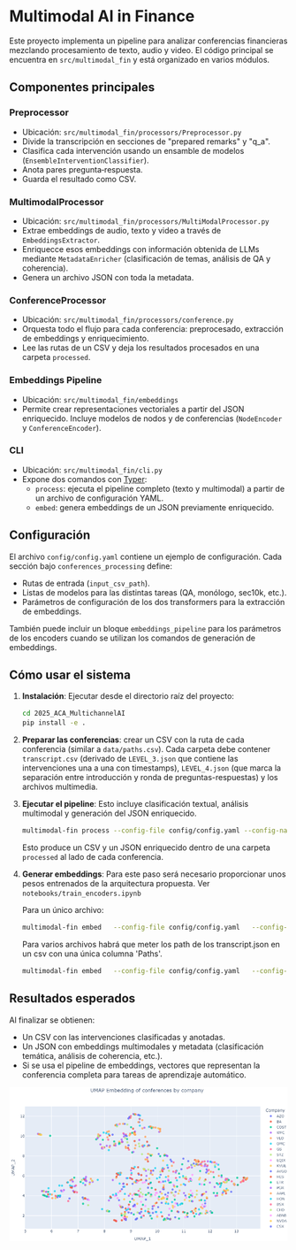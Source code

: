 # Multimodal AI in Finance

Este proyecto implementa un pipeline para analizar conferencias financieras mezclando procesamiento de texto, audio y video. El código principal se encuentra en `src/multimodal_fin` y está organizado en varios módulos.

## Componentes principales

### Preprocessor
- Ubicación: `src/multimodal_fin/processors/Preprocessor.py`
- Divide la transcripción en secciones de "prepared remarks" y "q_a".
- Clasifica cada intervención usando un ensamble de modelos (`EnsembleInterventionClassifier`).
- Anota pares pregunta‑respuesta.
- Guarda el resultado como CSV.

### MultimodalProcessor
- Ubicación: `src/multimodal_fin/processors/MultiModalProcessor.py`
- Extrae embeddings de audio, texto y video a través de `EmbeddingsExtractor`.
- Enriquecce esos embeddings con información obtenida de LLMs mediante `MetadataEnricher` (clasificación de temas, análisis de QA y coherencia).
- Genera un archivo JSON con toda la metadata.

### ConferenceProcessor
- Ubicación: `src/multimodal_fin/processors/conference.py`
- Orquesta todo el flujo para cada conferencia: preprocesado, extracción de embeddings y enriquecimiento.
- Lee las rutas de un CSV y deja los resultados procesados en una carpeta `processed`.

### Embeddings Pipeline
- Ubicación: `src/multimodal_fin/embeddings`
- Permite crear representaciones vectoriales a partir del JSON enriquecido. Incluye modelos de nodos y de conferencias (`NodeEncoder` y `ConferenceEncoder`).

### CLI
- Ubicación: `src/multimodal_fin/cli.py`
- Expone dos comandos con [Typer](https://typer.tiangolo.com/):
  - `process`: ejecuta el pipeline completo (texto y multimodal) a partir de un archivo de configuración YAML.
  - `embed`: genera embeddings de un JSON previamente enriquecido.

## Configuración
El archivo `config/config.yaml` contiene un ejemplo de configuración. Cada sección bajo `conferences_processing` define:
- Rutas de entrada (`input_csv_path`).
- Listas de modelos para las distintas tareas (QA, monólogo, sec10k, etc.).
- Parámetros de configuración de los dos transformers para la extracción de embeddings.

También puede incluir un bloque `embeddings_pipeline` para los parámetros de los encoders cuando se utilizan los comandos de generación de embeddings.

## Cómo usar el sistema

1. **Instalación**: Ejecutar desde el directorio raíz del proyecto:
   ```bash
   cd 2025_ACA_MultichannelAI
   pip install -e .
   ```

2. **Preparar las conferencias**: crear un CSV con la ruta de cada conferencia (similar a `data/paths.csv`). Cada carpeta debe contener `transcript.csv` (derivado de `LEVEL_3.json` que contiene las intervenciones una a una con timestamps), `LEVEL_4.json` (que marca la separación entre introducción y ronda de preguntas-respuestas) y los archivos multimedia.

3. **Ejecutar el pipeline**: Esto incluye clasificación textual, análisis multimodal y generación del JSON enriquecido.
   ```bash
   multimodal-fin process --config-file config/config.yaml --config-name default
   ```
   Esto produce un CSV y un JSON enriquecido dentro de una carpeta `processed` al lado de cada conferencia.

4. **Generar embeddings**: Para este paso será necesario proporcionar unos pesos entrenados de la arquitectura propuesta. Ver `notebooks/train_encoders.ipynb`
   
   Para un único archivo:
   ```bash
   multimodal-fin embed   --config-file config/config.yaml   --config-name default  --json-path /ruta/a/transcript.json
   ```

   Para varios archivos habrá que meter los path de los transcript.json en un csv con una única columna 'Paths'.
   ```bash
   multimodal-fin embed   --config-file config/config.yaml   --config-name default  --json-csv data/json_paths.csv
   ```

## Resultados esperados
Al finalizar se obtienen:
- Un CSV con las intervenciones clasificadas y anotadas.
- Un JSON con embeddings multimodales y metadata (clasificación temática, análisis de coherencia, etc.).
- Si se usa el pipeline de embeddings, vectores que representan la conferencia completa para tareas de aprendizaje automático.

![Visualización de embeddings](static/final_embeddings.png)